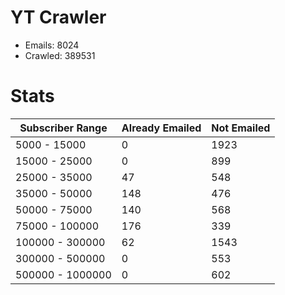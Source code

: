 # YT Crawler
- Emails: 8024
- Crawled: 389531

# Stats
| Subscriber Range  | Already Emailed | Not Emailed |
|-------|-------|-------|
| 5000 - 15000 | 0 | 1923 |
| 15000 - 25000 | 0 | 899 |
| 25000 - 35000 | 47 | 548 |
| 35000 - 50000 | 148 | 476 |
| 50000 - 75000 | 140 | 568 |
| 75000 - 100000 | 176 | 339 |
| 100000 - 300000 | 62 | 1543 |
| 300000 - 500000 | 0 | 553 |
| 500000 - 1000000 | 0 | 602 |
